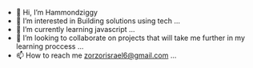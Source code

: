 - 👋 Hi, I’m Hammondziggy
- 👀 I’m interested in Building solutions using tech ...
- 🌱 I’m currently learning javascript ...
- 💞️ I’m looking to collaborate on projects that will take me further in my learning proccess  ...
- 📫 How to reach me zorzorisrael6@gmail.com ...

<!---
Hammondziggy/Hammondziggy is a ✨ special ✨ repository because its `README.md` (this file) appears on your GitHub profile.
You can click the Preview link to take a look at your changes.
--->
